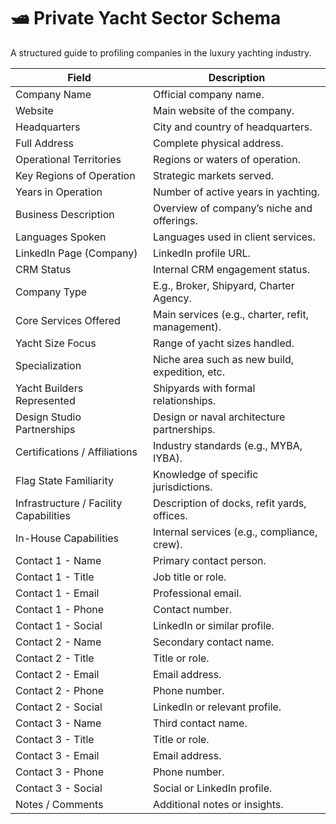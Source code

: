 # 🛥️ Private Yacht Sector Schema

A structured guide to profiling companies in the luxury yachting industry.

| **Field** | **Description** |
|----------|-----------------|
| Company Name | Official company name. |
| Website | Main website of the company. |
| Headquarters | City and country of headquarters. |
| Full Address | Complete physical address. |
| Operational Territories | Regions or waters of operation. |
| Key Regions of Operation | Strategic markets served. |
| Years in Operation | Number of active years in yachting. |
| Business Description | Overview of company’s niche and offerings. |
| Languages Spoken | Languages used in client services. |
| LinkedIn Page (Company) | LinkedIn profile URL. |
| CRM Status | Internal CRM engagement status. |
| Company Type | E.g., Broker, Shipyard, Charter Agency. |
| Core Services Offered | Main services (e.g., charter, refit, management). |
| Yacht Size Focus | Range of yacht sizes handled. |
| Specialization | Niche area such as new build, expedition, etc. |
| Yacht Builders Represented | Shipyards with formal relationships. |
| Design Studio Partnerships | Design or naval architecture partnerships. |
| Certifications / Affiliations | Industry standards (e.g., MYBA, IYBA). |
| Flag State Familiarity | Knowledge of specific jurisdictions. |
| Infrastructure / Facility Capabilities | Description of docks, refit yards, offices. |
| In-House Capabilities | Internal services (e.g., compliance, crew). |
| Contact 1 - Name | Primary contact person. |
| Contact 1 - Title | Job title or role. |
| Contact 1 - Email | Professional email. |
| Contact 1 - Phone | Contact number. |
| Contact 1 - Social | LinkedIn or similar profile. |
| Contact 2 - Name | Secondary contact name. |
| Contact 2 - Title | Title or role. |
| Contact 2 - Email | Email address. |
| Contact 2 - Phone | Phone number. |
| Contact 2 - Social | LinkedIn or relevant profile. |
| Contact 3 - Name | Third contact name. |
| Contact 3 - Title | Title or role. |
| Contact 3 - Email | Email address. |
| Contact 3 - Phone | Phone number. |
| Contact 3 - Social | Social or LinkedIn profile. |
| Notes / Comments | Additional notes or insights. |

